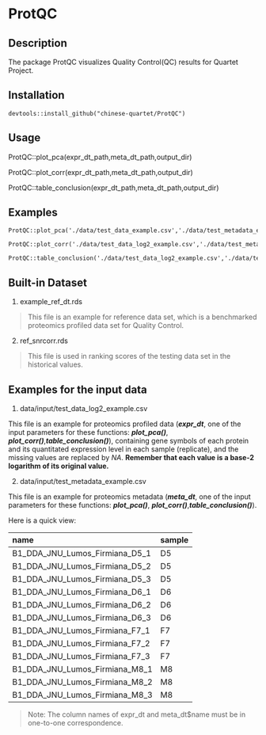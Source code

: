# ProtQC

## Description
The package ProtQC visualizes Quality Control(QC) results for Quartet Project.

## Installation

```
devtools::install_github("chinese-quartet/ProtQC")
```

## Usage

ProtQC::plot_pca(expr_dt_path,meta_dt_path,output_dir)

ProtQC::plot_corr(expr_dt_path,meta_dt_path,output_dir)

ProtQC::table_conclusion(expr_dt_path,meta_dt_path,output_dir)


## Examples
```
ProtQC::plot_pca('./data/test_data_example.csv','./data/test_metadata_example.csv','~/Desktop/')
```
```
ProtQC::plot_corr('./data/test_data_log2_example.csv','./data/test_metadata_example.csv','~/Desktop/')
```
```
ProtQC::table_conclusion('./data/test_data_log2_example.csv','./data/test_metadata_example.csv','~/Desktop/')
```

## Built-in Dataset

1. example_ref_dt.rds

> This file is an example for reference data set, which is a benchmarked proteomics profiled data set for Quality Control.

2. ref_snrcorr.rds

> This file is used in ranking scores of the testing data set in the historical values.

## Examples for the input data

1. data/input/test_data_log2_example.csv

This file is an example for proteomics profiled data (***expr_dt***, one of the input parameters for these functions: ***plot_pca()***, ***plot_corr()***,***table_conclusion()***), containing gene symbols of each protein and its quantitated expression level in each sample (replicate), and the missing values are replaced by *NA*. **Remember that each value is a base-2 logarithm of its original value.**

2. data/input/test_metadata_example.csv

This file is an example for proteomics metadata (***meta_dt***, one of the input parameters for these functions: ***plot_pca()***, ***plot_corr()***,***table_conclusion()***). 

Here is a quick view: 

| name                           | sample |
| :----------------------------- | ------ |
| B1_DDA_JNU_Lumos_Firmiana_D5_1 | D5     |
| B1_DDA_JNU_Lumos_Firmiana_D5_2 | D5     |
| B1_DDA_JNU_Lumos_Firmiana_D5_3 | D5     |
| B1_DDA_JNU_Lumos_Firmiana_D6_1 | D6     |
| B1_DDA_JNU_Lumos_Firmiana_D6_2 | D6     |
| B1_DDA_JNU_Lumos_Firmiana_D6_3 | D6     |
| B1_DDA_JNU_Lumos_Firmiana_F7_1 | F7     |
| B1_DDA_JNU_Lumos_Firmiana_F7_2 | F7     |
| B1_DDA_JNU_Lumos_Firmiana_F7_3 | F7     |
| B1_DDA_JNU_Lumos_Firmiana_M8_1 | M8     |
| B1_DDA_JNU_Lumos_Firmiana_M8_2 | M8     |
| B1_DDA_JNU_Lumos_Firmiana_M8_3 | M8     |

> Note: The column names of expr_dt and meta_dt$name must be in one-to-one correspondence.





